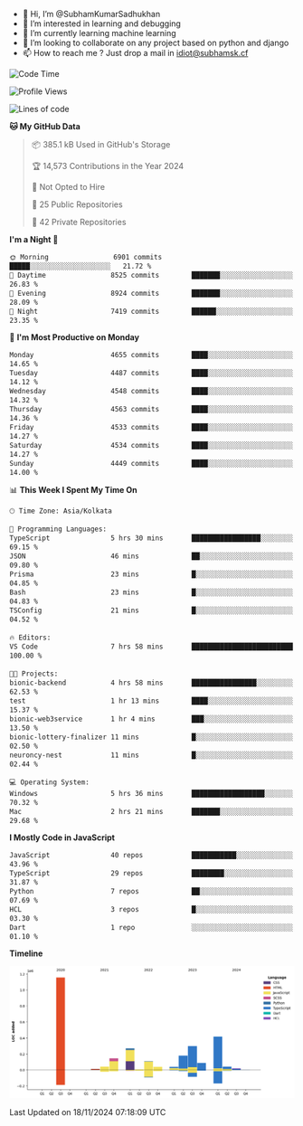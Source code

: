 - 👋 Hi, I’m @SubhamKumarSadhukhan
- 👀 I’m interested in learning and debugging
- 🌱 I’m currently learning machine learning
- 💞️ I’m looking to collaborate on any project based on python and django
- 📫 How to reach me ?
      Just drop a mail in idiot@subhamsk.cf

<!---
SubhamKumarSadhukhan/SubhamKumarSadhukhan is a ✨ special ✨ repository because its `README.md` (this file) appears on your GitHub profile.
You can click the Preview link to take a look at your changes.
--->


<!--START_SECTION:waka-->
![Code Time](http://img.shields.io/badge/Code%20Time-2%2C630%20hrs%2036%20mins-blue)

![Profile Views](http://img.shields.io/badge/Profile%20Views-3-blue)

![Lines of code](https://img.shields.io/badge/From%20Hello%20World%20I%27ve%20Written-2.8%20million%20lines%20of%20code-blue)

**🐱 My GitHub Data** 

> 📦 385.1 kB Used in GitHub's Storage 
 > 
> 🏆 14,573 Contributions in the Year 2024
 > 
> 🚫 Not Opted to Hire
 > 
> 📜 25 Public Repositories 
 > 
> 🔑 42 Private Repositories 
 > 
**I'm a Night 🦉** 

```text
🌞 Morning                6901 commits        █████░░░░░░░░░░░░░░░░░░░░   21.72 % 
🌆 Daytime                8525 commits        ███████░░░░░░░░░░░░░░░░░░   26.83 % 
🌃 Evening                8924 commits        ███████░░░░░░░░░░░░░░░░░░   28.09 % 
🌙 Night                  7419 commits        ██████░░░░░░░░░░░░░░░░░░░   23.35 % 
```
📅 **I'm Most Productive on Monday** 

```text
Monday                   4655 commits        ████░░░░░░░░░░░░░░░░░░░░░   14.65 % 
Tuesday                  4487 commits        ████░░░░░░░░░░░░░░░░░░░░░   14.12 % 
Wednesday                4548 commits        ████░░░░░░░░░░░░░░░░░░░░░   14.32 % 
Thursday                 4563 commits        ████░░░░░░░░░░░░░░░░░░░░░   14.36 % 
Friday                   4533 commits        ████░░░░░░░░░░░░░░░░░░░░░   14.27 % 
Saturday                 4534 commits        ████░░░░░░░░░░░░░░░░░░░░░   14.27 % 
Sunday                   4449 commits        ████░░░░░░░░░░░░░░░░░░░░░   14.00 % 
```


📊 **This Week I Spent My Time On** 

```text
🕑︎ Time Zone: Asia/Kolkata

💬 Programming Languages: 
TypeScript               5 hrs 30 mins       █████████████████░░░░░░░░   69.15 % 
JSON                     46 mins             ██░░░░░░░░░░░░░░░░░░░░░░░   09.80 % 
Prisma                   23 mins             █░░░░░░░░░░░░░░░░░░░░░░░░   04.85 % 
Bash                     23 mins             █░░░░░░░░░░░░░░░░░░░░░░░░   04.83 % 
TSConfig                 21 mins             █░░░░░░░░░░░░░░░░░░░░░░░░   04.52 % 

🔥 Editors: 
VS Code                  7 hrs 58 mins       █████████████████████████   100.00 % 

🐱‍💻 Projects: 
bionic-backend           4 hrs 58 mins       ████████████████░░░░░░░░░   62.53 % 
test                     1 hr 13 mins        ████░░░░░░░░░░░░░░░░░░░░░   15.37 % 
bionic-web3service       1 hr 4 mins         ███░░░░░░░░░░░░░░░░░░░░░░   13.50 % 
bionic-lottery-finalizer 11 mins             █░░░░░░░░░░░░░░░░░░░░░░░░   02.50 % 
neuroncy-nest            11 mins             █░░░░░░░░░░░░░░░░░░░░░░░░   02.44 % 

💻 Operating System: 
Windows                  5 hrs 36 mins       ██████████████████░░░░░░░   70.32 % 
Mac                      2 hrs 21 mins       ███████░░░░░░░░░░░░░░░░░░   29.68 % 
```

**I Mostly Code in JavaScript** 

```text
JavaScript               40 repos            ███████████░░░░░░░░░░░░░░   43.96 % 
TypeScript               29 repos            ████████░░░░░░░░░░░░░░░░░   31.87 % 
Python                   7 repos             ██░░░░░░░░░░░░░░░░░░░░░░░   07.69 % 
HCL                      3 repos             █░░░░░░░░░░░░░░░░░░░░░░░░   03.30 % 
Dart                     1 repo              ░░░░░░░░░░░░░░░░░░░░░░░░░   01.10 % 
```



**Timeline**

![Lines of Code chart](https://raw.githubusercontent.com/SubhamKumarSadhukhan/SubhamKumarSadhukhan/main/assets/bar_graph.png)


 Last Updated on 18/11/2024 07:18:09 UTC
<!--END_SECTION:waka-->
